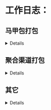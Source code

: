 #  工作日志：


## **马甲包打包**
<details>

+ ### **2020-09-01**

   - >应用名称：经典消消消 1.1.8<br>
服务器：61.183.37.44<br>
类型ID：yx 10137<br>
路径：/home/bb/ydb/Script<br>

+ ### **2020-08-31**

   - >应用名称：经典消消消 1.1.8<br>
服务器：61.183.37.44<br>
类型ID：yx 10137<br>
路径：/home/bb/ydb/Script<br>

+ ### **2020-08-28**

   - >应用名称：经典消消消 1.1.8<br>
服务器：61.183.37.44<br>
类型ID：yx 10137<br>
路径：/home/bb/ydb/Script<br>


+ ### **2020-08-27**

   - >应用名称：经典消消消 1.1.9<br>
服务器：61.183.37.44<br>
类型ID：30<br>
路径：/home/bb/ydb/Script<br>


+ ### **2020-08-26**

   - >应用名称：经典消消消<br>
服务器：61.183.37.44<br>
类型ID：yx<br>
路径：/home/bb/ydb/Script<br>

    - >应用名称：情感之家换话术宝<br>
服务器：61.147.108.89<br>
类型ID：12<br>
路径：/home/bb/new/Script<br>

+ ### **2020-08-25**

    - >应用名称：经典消消消<br>
服务器：61.183.37.44<br>
类型ID：yx<br>
路径：/home/bb/ydb/Script<br>

+ ### **2020-08-24**

    - >应用名称：经典消消消<br>
服务器：61.183.37.44<br>
类型ID：yx<br>
路径：/home/bb/ydb/Script<br>

+ ### **2020-08-21**


    - >应用名称：经典消消消<br>
服务器：61.183.37.44<br>
类型ID：yx<br>
路径：/home/bb/ydb/Script<br>


    - >应用名称：经典消消消<br>
服务器：61.183.37.44<br>
类型ID：30<br>
路径：/home/bb/ydb/Script<br>

+ ### **2020-08-20**

    - >应用名称：情感之家更新<br>
服务器：61.147.108.89<br>
类型ID：12<br>
路径：/home/bb/new/Script<br>

+ ### **2020-08-19**
    - 经典消消消的复制脚本以及自动化生成打包脚本
    - >应用名称：经典消消消<br>
服务器：61.183.37.44<br>
类型ID：yx<br>
路径：/home/bb/ydb/Script<br>

+ ### **2020-08-18**

    - >应用名称：情感之家换话术宝<br>
服务器：61.147.108.89<br>
类型ID：12<br>
路径：/home/bb/new/Script<br>

    - >应用名称：经典消消消<br>
服务器：61.183.37.44<br>
类型ID：yx<br>
路径：/home/bb/ydb/Script<br>

+ ### **2020-08-17**

    - >应用名称：经典消消消<br>
服务器：61.183.37.44<br>
类型ID：yx<br>
路径：/home/bb/ydb/Script<br>

+ ### **2020-08-14**

    - >应用名称：话术宝换情感之家<br>
服务器：61.147.108.89<br>
类型ID：12<br>
路径：/home/bb/new/Script<br>

  - >应用名称：6071<br>
服务器：61.147.108.89<br>
路径：/home/ff/Script<br>
内容：修改头条appid和key替换

+ ### **2020-08-13**

    - >应用名称：经典消消消<br>
服务器：61.183.37.44<br>
类型ID：yx<br>
路径：/home/bb/ydb/Script<br>


</details>

## **聚合渠道打包**
<details>

+ ### **2020-08-31**

    - >(游戏更新)游戏名称：仙域轮回<br>
渠道ID：45<br>
渠道游戏：仙域轮回<br>
渠道号(channelid)：100000<br>
游戏key :  BF819C9088ACF3F4<br>
游戏公钥 : MIGfMA0GCSqGSIb3DQEBAQUAA4GNADCBiQKBgQCUG40Y+vl8oI<br>+TYKo8ZHKNFQMjk99eINpaV8p73nweSkfr1eqX5c8fxSs8FYkLI4vX57CvNCo36MIF1fBjYJmpCkNaf6mWH5YOHN/NMEXHq4fmYA/X3b8qi/LWz2eE+dXSuR1fwr6qXBxEZs5rbWHedOJW7WLnfQothutwn6+MRQIDAQAB<br>
6071包地址：http://apk3.6071.com/apk/base/832.apk<br>

+ ### **2020-08-28**
    - >游戏名称：仙域轮回<br>
渠道ID：45<br>
渠道游戏：仙域轮回<br>
渠道号(channelid)：100000<br>
游戏key :  BF819C9088ACF3F4<br>
游戏公钥 : MIGfMA0GCSqGSIb3DQEBAQUAA4GNADCBiQKBgQCUG40Y+vl8oI<br>+TYKo8ZHKNFQMjk99eINpaV8p73nweSkfr1eqX5c8fxSs8FYkLI4vX57CvNCo36MIF1fBjYJmpCkNaf6mWH5YOHN/NMEXHq4fmYA/X3b8qi/LWz2eE+dXSuR1fwr6qXBxEZs5rbWHedOJW7WLnfQothutwn6+MRQIDAQAB<br>
6071包地址：http://apk3.6071.com/apk/base/832.apk<br>


+ ### **2020-08-27**
    - >（游戏更新）游戏名称：魔神乱世<br>
渠道游戏：魔神乱世<br>
渠道ID：43<br>
app_id：10066<br>
app_key：Wf3k7imgqRZxC4DQ <br>
6071地址：http://apk3.6071.com/apk/base/679.apk<br>

+ ### **2020-08-26**

    - >（游戏更新）游戏名称：魔神乱世<br>
渠道游戏：魔神乱世<br>
渠道ID：51<br>
app_id：8103<br>
app_key：dbede500095964949be3cb55dab87c02<br>
client_id：2124<br>
6071地址：http://apk3.6071.com/apk/base/679.apk<br>


+ ### **2020-08-21**

    - >(游戏更新)游戏名称：青城山下<br>
渠道游戏：青城山下<br>
渠道ID：40<br>
App ID <br>
432BF3A2EDD1956E11EB2D261A10F7CE<br>
App Key <br>
942d7f6f577ad11cbdf6095a1036750e<br>
6071游戏包地址：http://apk3.6071.com/apk/base/809.apk<br>


    - >(游戏更新)游戏名称：青城山下<br>
渠道游戏：青城山下<br>
渠道ID：52<br>
产品ID：9305920100001107<br>
客户端key：7d4e3f592eabb3fcfb9d6b6e357dd8ee<br>
服务端key：f029a76a9bf732635be90a62d2f65e6a<br>
产品代码：qcsx_android<br>
产品包名：com.dangwan.qcsx<br>
6071游戏包地址：http://apk3.6071.com/apk/base/809.apk<br>


+ ### **2020-08-18**

    - >（sdk更新）游戏名称：青城山下<br>
渠道游戏：青城山下<br>
渠道ID：52<br>
产品ID：9305920100001107<br>
客户端key：7d4e3f592eabb3fcfb9d6b6e357dd8ee<br>
服务端key：f029a76a9bf732635be90a62d2f65e6a<br>
产品代码：qcsx_android<br>
产品包名：com.dangwan.qcsx<br>
6071游戏包地址：http://apk3.6071.com/apk/base/809.apk<br>


+ ### **2020-08-17**
   
    - >(游戏更新) 游戏名称：青城山下<br>
渠道游戏：青城山下<br>
渠道ID：40<br>
App ID <br>
432BF3A2EDD1956E11EB2D261A10F7CE<br>
App Key <br>
942d7f6f577ad11cbdf6095a1036750e<br>
6071游戏包地址：http://apk3.6071.com/apk/base/809.apk<br>

+ ### **2020-08-14**

    - >游戏名称：青城山下<br>
渠道游戏：青城山下<br>
渠道ID：40<br>
App ID <br>
432BF3A2EDD1956E11EB2D261A10F7CE<br>
App Key <br>
942d7f6f577ad11cbdf6095a1036750e<br>
6071游戏包地址：http://apk3.6071.com/apk/base/809.apk<br>


    - >游戏名称：青城山下<br>
渠道游戏：青城山下<br>
渠道ID：52<br>
产品ID：9305920100001107<br>
客户端key：7d4e3f592eabb3fcfb9d6b6e357dd8ee<br>
服务端key：f029a76a9bf732635be90a62d2f65e6a<br>
产品代码：qcsx_android<br>
产品包名：com.dangwan.qcsx<br>
6071游戏包地址：http://apk3.6071.com/apk/base/809.apk<br>


+ ### **2020-08-13**

    - >游戏名称：魔神乱世<br>
渠道游戏：魔神乱世<br>
app_id：10066<br>
appkey：Wf3k7imgqRZxC4DQ <br>
paykey：rgVaHu8b0e9AOSxhkfJw <br>
包名：com.msls.wx<br>
6071包游戏下载地址：http://apk3.6071.com/apk/base/679.apk<br>

</details>


## **其它**
<details>

+ ### **2020-08-31**
   - 6071马甲包修改

+ ### **2020-08-27**
    - 消除球球
       - 日志上报
       
+ ### **2020-08-25**
  - 消除球球
    - 改logo
  - 一笔连线
     - 改logo
     
+ ### **2020-08-17**
  - 经典消消消
     - 1元提现以及兼职动画功能

+ ### **2020-08-15**
  - cdn刷新工具客户端
</details>